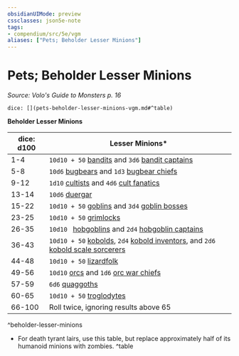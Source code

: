 ```yaml
---
obsidianUIMode: preview
cssclasses: json5e-note
tags:
- compendium/src/5e/vgm
aliases: ["Pets; Beholder Lesser Minions"]
---
```

# Pets; Beholder Lesser Minions
*Source: Volo's Guide to Monsters p. 16* 

`dice: [](pets-beholder-lesser-minions-vgm.md#^table)`

**Beholder Lesser Minions**

| dice: d100 | Lesser Minions* |
|------------|-----------------|
| 1-4 | `10d10 + 50` [bandits](/2-Mechanics/CLI/bestiary/humanoid/bandit.md) and `3d6` [bandit captains](/2-Mechanics/CLI/bestiary/humanoid/bandit-captain.md) |
| 5-8 | `10d6` [bugbears](/2-Mechanics/CLI/bestiary/humanoid/bugbear.md) and `1d3` [bugbear chiefs](/2-Mechanics/CLI/bestiary/humanoid/bugbear-chief.md) |
| 9-12 | `1d10` [cultists](/2-Mechanics/CLI/bestiary/humanoid/cultist.md) and `4d6` [cult fanatics](/2-Mechanics/CLI/bestiary/humanoid/cult-fanatic.md) |
| 13-14 | `10d6` [duergar](/2-Mechanics/CLI/bestiary/humanoid/duergar.md) |
| 15-22 | `10d10 + 50` [goblins](/2-Mechanics/CLI/bestiary/humanoid/goblin.md) and `3d4` [goblin bosses](/2-Mechanics/CLI/bestiary/humanoid/goblin-boss.md) |
| 23-25 | `10d10 + 50` [grimlocks](/2-Mechanics/CLI/bestiary/humanoid/grimlock.md) |
| 26-35 | `10d10 ` [hobgoblins](/2-Mechanics/CLI/bestiary/humanoid/hobgoblin.md) and `2d4` [hobgoblin captains](/2-Mechanics/CLI/bestiary/humanoid/hobgoblin-captain.md) |
| 36-43 | `10d10 + 50` [kobolds](/2-Mechanics/CLI/bestiary/humanoid/kobold.md), `2d4` [kobold inventors](/2-Mechanics/CLI/bestiary/humanoid/kobold-inventor-mpmm.md), and `2d6` [kobold scale sorcerers](/2-Mechanics/CLI/bestiary/humanoid/kobold-scale-sorcerer-mpmm.md) |
| 44-48 | `10d10 + 50` [lizardfolk](/2-Mechanics/CLI/bestiary/humanoid/lizardfolk.md) |
| 49-56 | `10d10` [orcs](/2-Mechanics/CLI/bestiary/humanoid/orc.md) and `1d6` [orc war chiefs](/2-Mechanics/CLI/bestiary/humanoid/orc-war-chief.md) |
| 57-59 | `6d6` [quaggoths](/2-Mechanics/CLI/bestiary/humanoid/quaggoth.md) |
| 60-65 | `10d10 + 50` [troglodytes](/2-Mechanics/CLI/bestiary/humanoid/troglodyte.md) |
| 66-100 | Roll twice, ignoring results above 65 |
^beholder-lesser-minions

* For death tyrant lairs, use this table, but replace approximately half of its humanoid minions with zombies.
^table